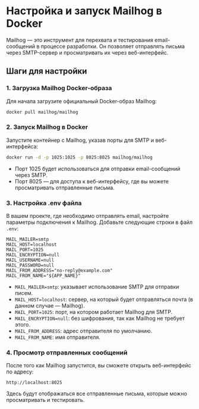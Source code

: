 # Настройка и запуск Mailhog в Docker

Mailhog — это инструмент для перехвата и тестирования email-сообщений в процессе разработки. Он позволяет отправлять письма через SMTP-сервер и просматривать их через веб-интерфейс.

## Шаги для настройки

### 1. Загрузка Mailhog Docker-образа

Для начала загрузите официальный Docker-образ Mailhog:

```bash
docker pull mailhog/mailhog
```

### 2. Запуск Mailhog в Docker

Запустите контейнер с Mailhog, указав порты для SMTP и веб-интерфейса:

```bash
docker run -d -p 1025:1025 -p 8025:8025 mailhog/mailhog
```

- Порт 1025 будет использоваться для отправки email-сообщений через SMTP.
- Порт 8025 — для доступа к веб-интерфейсу, где вы можете просматривать отправленные письма.

### 3. Настройка .env файла

В вашем проекте, где необходимо отправлять email, настройте параметры подключения к Mailhog. Добавьте следующие строки в файл `.env`:

```env
MAIL_MAILER=smtp
MAIL_HOST=localhost
MAIL_PORT=1025
MAIL_ENCRYPTION=null
MAIL_USERNAME=null
MAIL_PASSWORD=null
MAIL_FROM_ADDRESS="no-reply@example.com"
MAIL_FROM_NAME="${APP_NAME}"
```

- `MAIL_MAILER=smtp`: указывает использование SMTP для отправки писем.
- `MAIL_HOST=localhost`: сервер, на который будет отправляться почта (в данном случае — Mailhog).
- `MAIL_PORT=1025`: порт, на котором работает Mailhog для SMTP.
- `MAIL_ENCRYPTION=null`: без шифрования, так как Mailhog не требует этого.
- `MAIL_FROM_ADDRESS`: адрес отправителя по умолчанию.
- `MAIL_FROM_NAME`: имя отправителя.

### 4. Просмотр отправленных сообщений

После того как Mailhog запустится, вы сможете открыть веб-интерфейс по адресу:

```
http://localhost:8025
```

Здесь будут отображаться все отправленные письма, которые можно просматривать и тестировать.
